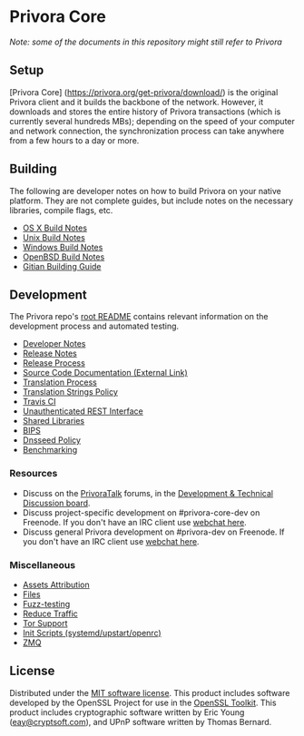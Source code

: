 # Privora Core
*Note: some of the documents in this repository might still refer to Privora*

## Setup

[Privora Core] (https://privora.org/get-privora/download/) is the original Privora client and it builds the backbone of the network. However, it downloads and stores the entire history of Privora transactions (which is currently several hundreds MBs); depending on the speed of your computer and network connection, the synchronization process can take anywhere from a few hours to a day or more.


## Building

The following are developer notes on how to build Privora on your native platform. They are not complete guides, but include notes on the necessary libraries, compile flags, etc.

- [OS X Build Notes](build-osx.md)
- [Unix Build Notes](build-unix.md)
- [Windows Build Notes](build-windows.md)
- [OpenBSD Build Notes](build-openbsd.md)
- [Gitian Building Guide](gitian-building.md)

Development
---------------------
The Privora repo's [root README](/README.md) contains relevant information on the development process and automated testing.

- [Developer Notes](developer-notes.md)
- [Release Notes](release-notes.md)
- [Release Process](release-process.md)
- [Source Code Documentation (External Link)](https://dev.visucore.com/privora/doxygen/)
- [Translation Process](translation_process.md)
- [Translation Strings Policy](translation_strings_policy.md)
- [Travis CI](travis-ci.md)
- [Unauthenticated REST Interface](REST-interface.md)
- [Shared Libraries](shared-libraries.md)
- [BIPS](bips.md)
- [Dnsseed Policy](dnsseed-policy.md)
- [Benchmarking](benchmarking.md)

### Resources
* Discuss on the [PrivoraTalk](https://privoratalk.org/) forums, in the [Development & Technical Discussion board](https://privoratalk.org/index.php?board=6.0).
* Discuss project-specific development on #privora-core-dev on Freenode. If you don't have an IRC client use [webchat here](http://webchat.freenode.net/?channels=privora-core-dev).
* Discuss general Privora development on #privora-dev on Freenode. If you don't have an IRC client use [webchat here](http://webchat.freenode.net/?channels=privora-dev).

### Miscellaneous
- [Assets Attribution](assets-attribution.md)
- [Files](files.md)
- [Fuzz-testing](fuzzing.md)
- [Reduce Traffic](reduce-traffic.md)
- [Tor Support](tor.md)
- [Init Scripts (systemd/upstart/openrc)](init.md)
- [ZMQ](zmq.md)

License
---------------------
Distributed under the [MIT software license](/COPYING).
This product includes software developed by the OpenSSL Project for use in the [OpenSSL Toolkit](https://www.openssl.org/). This product includes
cryptographic software written by Eric Young ([eay@cryptsoft.com](mailto:eay@cryptsoft.com)), and UPnP software written by Thomas Bernard.

